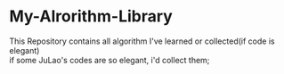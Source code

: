 # My-Alrorithm-Library  
This Repository contains all algorithm I've learned or collected(if code is elegant)  
if some JuLao's codes are so elegant, i'd collect them;
